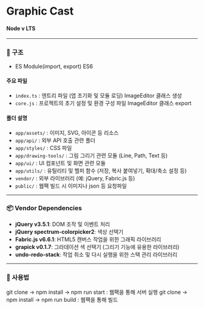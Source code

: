 # Graphic Cast
#### Node v LTS
---
### 📂 구조
- ES Module(import, export) ES6
#### 주요 파일
- `index.ts` : 엔트리 파일 (앱 초기화 및 모듈 로딩) ImageEditor 클래스 생성
- `core.js` : 프로젝트의 초기 설정 및 환경 구성 파일 ImageEditor 클래스 export

#### 폴더 설명
- `app/assets/` : 이미지, SVG, 아이콘 등 리소스
- `app/api/` : 외부 API 호출 관련 폴더
- `app/styles/` : CSS 파일
- `app/drawing-tools/` : 그림 그리기 관련 모듈 (Line, Path, Text 등)
- `app/ui/` : UI 컴포넌트 및 화면 관련 모듈
- `app/utils/` : 유틸리티 및 헬퍼 함수 (저장, 복사 붙여넣기, 확대/축소 설정 등)
- `vendor/` : 외부 라이브러리 (예: jQuery, Fabric.js 등)
- `public/` : 웹팩 빌드 시 이미지나 json 등 요청파일

---

### 📦 Vendor Dependencies

- **jQuery v3.5.1**: DOM 조작 및 이벤트 처리
- **jQuery spectrum-colorpicker2**: 색상 선택기
- **Fabric.js v6.6.1**: HTML5 캔버스 작업을 위한 그래픽 라이브러리
- **grapick v0.1.7**:  그라데이션 색 선택기 (그리기 기능에 유용한 라이브러리)
- **undo-redo-stack**: 작업 취소 및 다시 실행을 위한 스택 관리 라이브러리

---

### 📜 사용법
git clone -> npm install -> npm run start : 웹팩을 통해 서버 실행
git clone -> npm install -> npm run build : 웹팩을 통해 빌드
